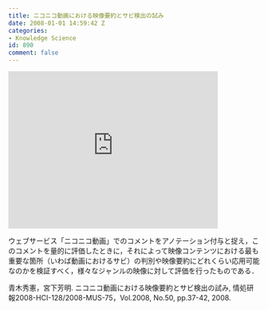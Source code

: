 ```yaml
---
title: ニコニコ動画における映像要約とサビ検出の試み
date: 2008-01-01 14:59:42 Z
categories:
- Knowledge Science
id: 890
comment: false
---
```


<iframe width="420" height="315" src="https://www.youtube.com/embed/r5nV__spCTI" frameborder="0" allowfullscreen></iframe>



ウェブサービス「ニコニコ動画」でのコメントをアノテーション付与と捉え，このコメントを量的に評価したときに，それによって映像コンテンツにおける最も重要な箇所（いわば動画におけるサビ）の判別や映像要約にどれくらい応用可能なのかを検証すべく，様々なジャンルの映像に対して評価を行ったものである．

青木秀憲，宮下芳明. ニコニコ動画における映像要約とサビ検出の試み, 情処研報2008-HCI-128/2008-MUS-75，Vol.2008, No.50, pp.37-42, 2008.
